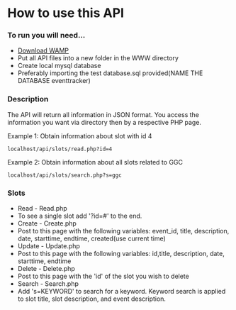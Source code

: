 # How to use this API

### To run you will need...
* [Download WAMP](http://www.wampserver.com/en/)
* Put all API files into a new folder in the WWW directory
* Create local mysql database
 * Preferably importing the test database.sql provided(NAME THE DATABASE eventtracker)

### Description
The API will return all information in JSON format. You access the information you want via directory then by a respective PHP page. 

Example 1:
Obtain information about slot with id 4
```
localhost/api/slots/read.php?id=4
```
Example 2:
Obtain information about all slots related to GGC
```
localhost/api/slots/search.php?s=ggc
```

### Slots
* Read	 - Read.php
 * To see a single slot add '?id=#' to the end. 
* Create - Create.php
 * Post to this page with the following variables: event_id, title, description, date, starttime, endtime, created(use current time)
* Update - Update.php
 * Post to this page with the following variables: id,title, description, date, starttime, endtime
* Delete - Delete.php
 * Post to this page with the 'id' of the slot you wish to delete
* Search - Search.php
 * Add 's=KEYWORD' to search for a keyword. Keyword search is applied to slot title, slot description, and event description.

